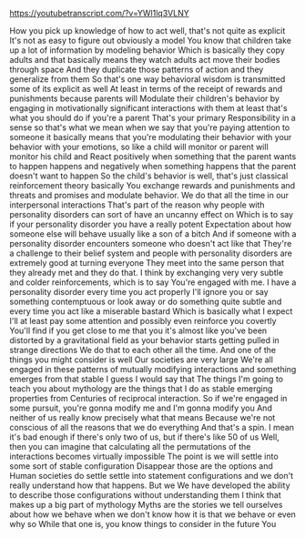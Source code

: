 https://youtubetranscript.com/?v=YWl1lq3VLNY

 How you pick up knowledge of how to act well, that's not quite as explicit It's not as easy to figure out obviously a model You know that children take up a lot of information by modeling behavior Which is basically they copy adults and that basically means they watch adults act move their bodies through space And they duplicate those patterns of action and they generalize from them So that's one way behavioral wisdom is transmitted some of its explicit as well At least in terms of the receipt of rewards and punishments because parents will Modulate their children's behavior by engaging in motivationally significant interactions with them at least that's what you should do if you're a parent That's your primary Responsibility in a sense so that's what we mean when we say that you're paying attention to someone it basically means that you're modulating their behavior with your behavior with your emotions, so like a child will monitor or parent will monitor his child and React positively when something that the parent wants to happen happens and negatively when something happens that the parent doesn't want to happen So the child's behavior is well, that's just classical reinforcement theory basically You exchange rewards and punishments and threats and promises and modulate behavior. We do that all the time in our interpersonal interactions That's part of the reason why people with personality disorders can sort of have an uncanny effect on Which is to say if your personality disorder you have a really potent Expectation about how someone else will behave usually like a son of a bitch And if someone with a personality disorder encounters someone who doesn't act like that They're a challenge to their belief system and people with personality disorders are extremely good at turning everyone They meet into the same person that they already met and they do that. I think by exchanging very very subtle and colder reinforcements, which is to say You're engaged with me. I have a personality disorder every time you act properly I'll ignore you or say something contemptuous or look away or do something quite subtle and every time you act like a miserable bastard Which is basically what I expect I'll at least pay some attention and possibly even reinforce you covertly You'll find if you get close to me that you it's almost like you've been distorted by a gravitational field as your behavior starts getting pulled in strange directions We do that to each other all the time. And one of the things you might consider is well Our societies are very large We're all engaged in these patterns of mutually modifying interactions and something emerges from that stable I guess I would say that The things I'm going to teach you about mythology are the things that I do as stable emerging properties from Centuries of reciprocal interaction. So if we're engaged in some pursuit, you're gonna modify me and I'm gonna modify you And neither of us really know precisely what that means Because we're not conscious of all the reasons that we do everything And that's a spin. I mean it's bad enough if there's only two of us, but if there's like 50 of us Well, then you can imagine that calculating all the permutations of the interactions becomes virtually impossible The point is we will settle into some sort of stable configuration Disappear those are the options and Human societies do settle settle into statement configurations and we don't really understand how that happens. But we We have developed the ability to describe those configurations without understanding them I think that makes up a big part of mythology Myths are the stories we tell ourselves about how we behave when we don't know how it is that we behave or even why so While that one is, you know things to consider in the future You